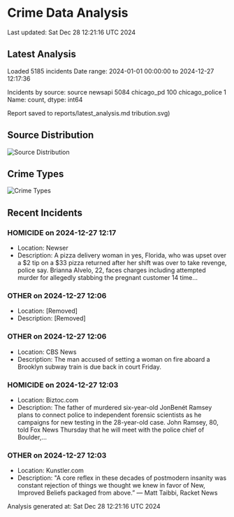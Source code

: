 # Crime Data Analysis
Last updated: Sat Dec 28 12:21:16 UTC 2024

## Latest Analysis

Loaded 5185 incidents
Date range: 2024-01-01 00:00:00 to 2024-12-27 12:17:36

Incidents by source:
source
newsapi           5084
chicago_pd         100
chicago_police       1
Name: count, dtype: int64

Report saved to reports/latest_analysis.md
tribution.svg)

## Source Distribution
![Source Distribution](images/source_distribution.svg)

## Crime Types
![Crime Types](images/crime_types.svg)

## Recent Incidents

### HOMICIDE on 2024-12-27 12:17
- Location: Newser
- Description: A pizza delivery woman in yes, Florida, who was upset over a $2 tip on a $33 pizza returned after her shift was over to take revenge, police say. Brianna Alvelo, 22, faces charges including attempted murder for allegedly stabbing the pregnant customer 14 time…


### OTHER on 2024-12-27 12:06
- Location: [Removed]
- Description: [Removed]


### OTHER on 2024-12-27 12:06
- Location: CBS News
- Description: The man accused of setting a woman on fire aboard a Brooklyn subway train is due back in court Friday.


### HOMICIDE on 2024-12-27 12:03
- Location: Biztoc.com
- Description: The father of murdered six-year-old JonBenét Ramsey plans to connect police to independent forensic scientists as he campaigns for new testing in the 28-year-old case.
John Ramsey, 80, told Fox News Thursday that he will meet with the police chief of Boulder,…


### OTHER on 2024-12-27 12:03
- Location: Kunstler.com
- Description: "A core reflex in these decades of postmodern insanity was constant rejection of things we thought we knew in favor of New, Improved Beliefs packaged from above.” — Matt Taibbi, Racket News

Analysis generated at: Sat Dec 28 12:21:16 UTC 2024
